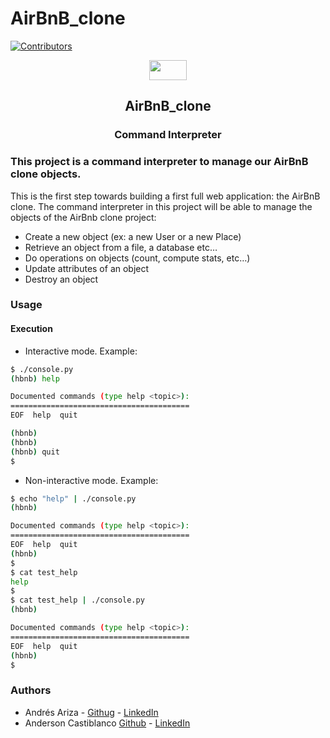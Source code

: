 # AirBnB_clone
[![Contributors][contributors-shield]][contributors-url]

<p align="center">
  <img src="https://press.airbnb.com/wp-content/uploads/sites/4/2017/07/airbnb-newsroom-twitter-card-default.png?fit=2000%2C1050" width="60" height="32">
  <h2 align="center">AirBnB_clone</h2>
  <h3 align="center">Command Interpreter</h3>
</p>

### This project is a command interpreter to manage our AirBnB clone objects.
This is the first step towards building a first full web application: the AirBnB clone.
The command interpreter in this project will be able to manage the objects of the AirBnb clone project:
* Create a new object (ex: a new User or a new Place)
* Retrieve an object from a file, a database etc…
* Do operations on objects (count, compute stats, etc…)
* Update attributes of an object
* Destroy an object

### Usage
#### Execution
* Interactive mode. Example:
```sh
$ ./console.py
(hbnb) help

Documented commands (type help <topic>):
========================================
EOF  help  quit

(hbnb) 
(hbnb) 
(hbnb) quit
$
```

* Non-interactive mode. Example:

```sh
$ echo "help" | ./console.py
(hbnb)

Documented commands (type help <topic>):
========================================
EOF  help  quit
(hbnb) 
$
$ cat test_help
help
$
$ cat test_help | ./console.py
(hbnb)

Documented commands (type help <topic>):
========================================
EOF  help  quit
(hbnb) 
$
```

### Authors
* Andrés Ariza - [Githug](https://github.com/afarizap) - [LinkedIn](https://www.linkedin.com/in/arizarocks)
* Anderson Castiblanco [Github](https://github.com/andergcp) - [LinkedIn](https://www.linkedin.com/in/anderson-castiblanco-prieto)

[contributors-shield]: https://img.shields.io/github/contributors/andergcp/AirBnB_clone?style=social&logo=appveyor
[contributors-url]: https://github.com/andergcp/AirBnB_clone/graphs/contributors
